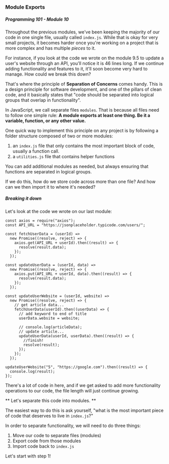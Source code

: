 ### Module Exports

##### Programming 101 - Module 10

Throughout the previous modules, we've been keeping the majority of our code in one single file, usually called `index.js`. While that is okay for very small projects, it becomes harder once you're working on a project that is more complex and has multiple _pieces_ to it. 

For instance, if you look at the code we wrote on the module 9.5 to update a user's website through an API, you'll notice it is 46 lines long. If we continue adding functionality and features to it, it'll soon become very hard to manage. How could we break this down?

That's where the principle of **Separation of Concerns** comes handy. This is a design principle for software development, and one of the pillars of clean code, and it basically states that "code should be separated into logical groups that overlap in functionality". 

In JavaScript, we call separate files `modules`. That is because all files need to follow one simple rule:
**A module exports at least one thing. Be it a variable, function, or any other value.**

One quick way to implement this principle on any project is by following a folder structure composed of two or more modules:
1. an `index.js` file that only contains the most important block of code, usually a function call.
2. a `utilities.js` file that contains helper functions

You can add additional modules as needed, but always ensuring that functions are separated in logical groups.

If we do this, how do we store code across more than one file? And how can we then import it to where it's needed?

##### Breaking it down

Let's look at the code we wrote on our last module:
```
const axios = require("axios");
const API_URL = "https://jsonplaceholder.typicode.com/users/";

const fetchUserData = (userId) =>
  new Promise((resolve, reject) => {
    axios.get(API_URL + userId).then((result) => {
      resolve(result.data);
    });
  });

const updateUserData = (userId, data) =>
  new Promise((resolve, reject) => {
    axios.put(API_URL + userId, data).then((result) => {
      resolve(result.data);
    });
  });

const updateUserWebsite = (userId, website) =>
  new Promise((resolve, reject) => {
    // get article data...
    fetchUserData(userId).then((userData) => {
      // add keyword to end of title
      userData.website = website;

      // console.log(articleData);
      // update article...
      updateUserData(userId, userData).then((result) => {
        //finish!
        resolve(result);
      });
    });
  });

updateUserWebsite("5", "https://google.com").then((result) => {
  console.log(result);
});
```

There's a lot of code in here, and if we get asked to add more functionality operations to our code, the file length will just continue growing. 

** Let's separate this code into modules. **

The easiest way to do this is ask yourself, "what is the most important piece of code that deserves to live in `index.js`?"

In order to separate functionality, we will need to do three things:
1. Move our code to separate files (modules)
2. Export code from those modules
3. Import code back to `index.js`

Let's start with step 1!

